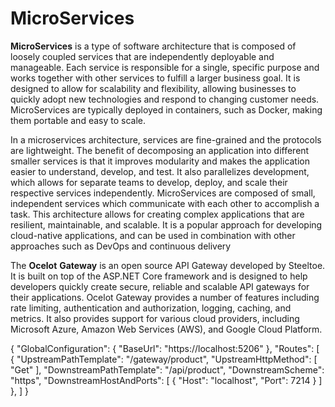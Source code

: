 # MicroServices
**MicroServices** is a type of software architecture that is composed of loosely coupled services that are independently deployable and manageable. Each service is responsible for a single, specific purpose and works together with other services to fulfill a larger business goal. It is designed to allow for scalability and flexibility, allowing businesses to quickly adopt new technologies and respond to changing customer needs. MicroServices are typically deployed in containers, such as Docker, making them portable and easy to scale.

In a microservices architecture, services are fine-grained and the protocols are lightweight. The benefit of decomposing an application into different smaller services is that it improves modularity and makes the application easier to understand, develop, and test. It also parallelizes development, which allows for separate teams to develop, deploy, and scale their respective services independently.
MicroServices are composed of small, independent services which communicate with each other to accomplish a task. This architecture allows for creating complex applications that are resilient, maintainable, and scalable. It is a popular approach for developing cloud-native applications, and can be used in combination with other approaches such as DevOps and continuous delivery


The **Ocelot** **Gateway** is an open source API Gateway developed by Steeltoe. It is built on top of the ASP.NET Core framework and is designed to help developers quickly create secure, reliable and scalable API gateways for their applications. Ocelot Gateway provides a number of features including rate limiting, authentication and authorization, logging, caching, and metrics. It also provides support for various cloud providers, including Microsoft Azure, Amazon Web Services (AWS), and Google Cloud Platform.


{
  "GlobalConfiguration": {
    "BaseUrl": "https://localhost:5206"
  },
  "Routes": [
    {
      "UpstreamPathTemplate": "/gateway/product",
      "UpstreamHttpMethod": [ "Get" ],
      "DownstreamPathTemplate": "/api/product",
      "DownstreamScheme": "https",
      "DownstreamHostAndPorts": [
        {
          "Host": "localhost",
          "Port": 7214
        }
      ]
    },
  ]
}
